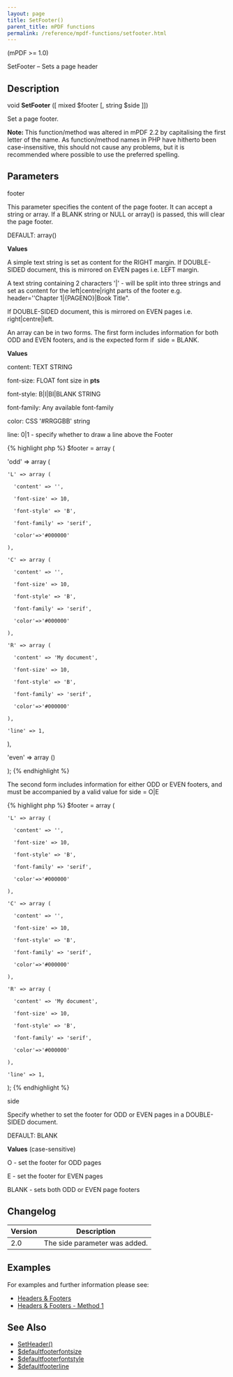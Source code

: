 ```yaml
---
layout: page
title: SetFooter()
parent_title: mPDF functions
permalink: /reference/mpdf-functions/setfooter.html
---
```


<div id="bpmbook" class="bpmbook" style="direction:ltr;">
<div class="topic_user_field">
<div id="U0">
<p>(mPDF &gt;= 1.0)</p>
<p>SetFooter – Sets a page header</p>
<h2>Description</h2>

<div class="alert alert-info" role="alert">void <b>SetFooter</b> ([ mixed <span class="parameter">$footer</span> [, string <span class="parameter">$side</span> ]])</div>
<p>Set a page footer.</p>

<div class="alert alert-info" role="alert"><b>Note: </b>This function/method was altered in mPDF 2.2 by capitalising the first letter of the name. As function/method names in PHP have hitherto been case-insensitive, this should not cause any problems, but it is recommended where possible to use the preferred spelling.</div>
<h2>Parameters</h2>
<p class="manual_param_dt"><span class="parameter">footer</span></p>
<p class="manual_param_dd">This parameter specifies the content of the page footer. It can accept a string or array. If a <span class="smallblock">BLANK</span> string or <span class="smallblock">NULL</span> or array() is passed, this will clear the page footer.

<span class="smallblock">DEFAULT</span>: array()</p>
<p class="manual_param_dd"><b>Values</b>

A simple text string is set as content for the <span class="smallblock">RIGHT</span> margin. If <span class="smallblock">DOUBLE-SIDED</span> document, this is mirrored on <span class="smallblock">EVEN</span> pages i.e. <span class="smallblock">LEFT</span> margin.

A text string containing 2 characters '|' - will be split into three strings and set as content for the left|centre|right parts of the footer e.g. <span class="parameter">header</span>=''Chapter 1|{PAGENO}|Book Title".

If <span class="smallblock">DOUBLE-SIDED</span> document, this is mirrored on <span class="smallblock">EVEN</span> pages i.e. right|centre|left.

An array can be in two forms. The first form includes information for both <span class="smallblock">ODD</span> and <span class="smallblock">EVEN</span> footers, and is the expected form if&nbsp; <span class="parameter">side</span> = <span class="smallblock">BLANK</span>. 

<b>Values</b>

<span class="parameter">content</span>: <span class="smallblock">TEXT STRING</span>

<span class="parameter">font-size</span>: <span class="smallblock">FLOAT</span> font size in <b>pts</b>

<span class="parameter">font-style</span>: B|I|BI|<span class="smallblock">BLANK STRING</span>

<span class="parameter">font-family</span>: Any available font-family

<span class="parameter">color</span>: CSS '#RRGGBB' string

<span class="parameter">line</span>: 0|1 - specify whether to draw a line above the Footer</p>

{% highlight php %}
$footer = array (

  'odd' => array (

    'L' => array (

      'content' => '',

      'font-size' => 10,

      'font-style' => 'B',

      'font-family' => 'serif',

      'color'=>'#000000'

    ),

    'C' => array (

      'content' => '',

      'font-size' => 10,

      'font-style' => 'B',

      'font-family' => 'serif',

      'color'=>'#000000'

    ),

    'R' => array (

      'content' => 'My document',

      'font-size' => 10,

      'font-style' => 'B',

      'font-family' => 'serif',

      'color'=>'#000000'

    ),

    'line' => 1,

  ),

  'even' => array ()

);
{% endhighlight %}

<p class="manual_param_dd">The second form includes information for either <span class="smallblock">ODD</span> or <span class="smallblock">EVEN</span> footers, and must be accompanied by a valid value for <span class="parameter">side</span> =&nbsp;O|E</p>

{% highlight php %}
$footer = array (

    'L' => array (

      'content' => '',

      'font-size' => 10,

      'font-style' => 'B',

      'font-family' => 'serif',

      'color'=>'#000000'

    ),

    'C' => array (

      'content' => '',

      'font-size' => 10,

      'font-style' => 'B',

      'font-family' => 'serif',

      'color'=>'#000000'

    ),

    'R' => array (

      'content' => 'My document',

      'font-size' => 10,

      'font-style' => 'B',

      'font-family' => 'serif',

      'color'=>'#000000'

    ),

    'line' => 1,

);
{% endhighlight %}

<p class="manual_param_dt"><span class="parameter">side</span></p>
<p class="manual_param_dd">Specify whether to set the footer for <span class="smallblock">ODD</span> or <span class="smallblock">EVEN</span> pages in a <span class="smallblock">DOUBLE-SIDED</span> document.

<span class="smallblock">DEFAULT</span>: <span class="smallblock">BLANK</span></p>
<p class="manual_param_dd"><b>Values</b> (case-sensitive)

O - set the footer for <span class="smallblock">ODD</span> pages

E - set the footer for <span class="smallblock">EVEN</span> pages

<span class="smallblock">BLANK</span> - sets both <span class="smallblock">ODD</span> or <span class="smallblock">EVEN</span> page footers</p>
<h2>Changelog</h2>
<table class="bpmTopic"> <thead>
<tr> <th>Version</th><th>Description</th> </tr>
</thead> <tbody>
<tr>
<td>2.0</td>
<td>The <span class="parameter">side</span> parameter was added.</td>
</tr>
</tbody> </table>
<h2>Examples</h2>
<p>For examples and further information please see:</p>
<ul>
<li class="manual_boxlist"><a href="{{ "/headers-footers/headers-footers.html" | prepend: site.baseurl }}">Headers &amp; Footers</a></li>
<li class="manual_boxlist"><a href="{{ "/headers-footers/method-1.html" | prepend: site.baseurl }}">Headers &amp; Footers - Method 1</a></li>
</ul>
<h2>See Also</h2>
<ul>
<li class="manual_boxlist"><a href="{{ "/reference/mpdf-functions/setheader.html" | prepend: site.baseurl }}">SetHeader()</a></li>
<li class="manual_boxlist"><a href="{{ "/reference/mpdf-variables/defaultfooterfontsize.html" | prepend: site.baseurl }}">$defaultfooterfontsize</a></li>
<li class="manual_boxlist"><a href="{{ "/reference/mpdf-variables/defaultfooterline.html" | prepend: site.baseurl }}">$defaultfooterfontstyle</a></li>
<li class="manual_boxlist"><a href="{{ "/reference/mpdf-variables/defaultfooterline.html" | prepend: site.baseurl }}">$defaultfooterline</a></li>
</ul>
<p>&nbsp;</p>
</div>
</div>


